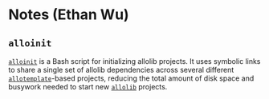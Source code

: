 # Notes (Ethan Wu)

## `alloinit`

[`alloinit`](alloinit.sh) is a Bash script for initializing allolib projects. It
uses symbolic links to share a single set of allolib dependencies across several
different [`allotemplate`][allotemplate]-based projects, reducing the total
amount of disk space and busywork needed to start new [`allolib`][allolib]
projects.

[allolib]: https://github.com/AlloSphere-Research-Group/allolib
[allotemplate]: https://github.com/AlloSphere-Research-Group/allotemplate

